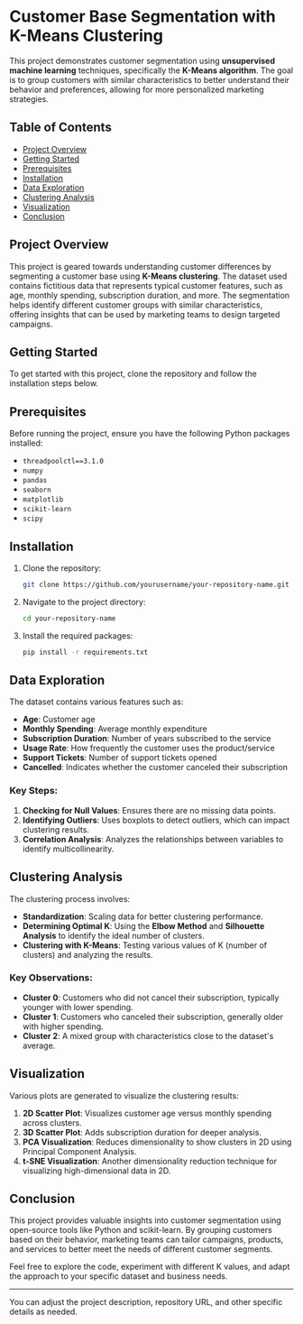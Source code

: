 # Customer Base Segmentation with K-Means Clustering

This project demonstrates customer segmentation using **unsupervised machine learning** techniques, specifically the **K-Means algorithm**. The goal is to group customers with similar characteristics to better understand their behavior and preferences, allowing for more personalized marketing strategies.

## Table of Contents
- [Project Overview](#project-overview)
- [Getting Started](#getting-started)
- [Prerequisites](#prerequisites)
- [Installation](#installation)
- [Data Exploration](#data-exploration)
- [Clustering Analysis](#clustering-analysis)
- [Visualization](#visualization)
- [Conclusion](#conclusion)

## Project Overview
This project is geared towards understanding customer differences by segmenting a customer base using **K-Means clustering**. The dataset used contains fictitious data that represents typical customer features, such as age, monthly spending, subscription duration, and more. The segmentation helps identify different customer groups with similar characteristics, offering insights that can be used by marketing teams to design targeted campaigns.

## Getting Started
To get started with this project, clone the repository and follow the installation steps below.

## Prerequisites
Before running the project, ensure you have the following Python packages installed:
- `threadpoolctl==3.1.0`
- `numpy`
- `pandas`
- `seaborn`
- `matplotlib`
- `scikit-learn`
- `scipy`

## Installation
1. Clone the repository:
   ```bash
   git clone https://github.com/yourusername/your-repository-name.git
   ```
2. Navigate to the project directory:
   ```bash
   cd your-repository-name
   ```
3. Install the required packages:
   ```bash
   pip install -r requirements.txt
   ```

## Data Exploration
The dataset contains various features such as:
- **Age**: Customer age
- **Monthly Spending**: Average monthly expenditure
- **Subscription Duration**: Number of years subscribed to the service
- **Usage Rate**: How frequently the customer uses the product/service
- **Support Tickets**: Number of support tickets opened
- **Cancelled**: Indicates whether the customer canceled their subscription

### Key Steps:
1. **Checking for Null Values**: Ensures there are no missing data points.
2. **Identifying Outliers**: Uses boxplots to detect outliers, which can impact clustering results.
3. **Correlation Analysis**: Analyzes the relationships between variables to identify multicollinearity.

## Clustering Analysis
The clustering process involves:
- **Standardization**: Scaling data for better clustering performance.
- **Determining Optimal K**: Using the **Elbow Method** and **Silhouette Analysis** to identify the ideal number of clusters.
- **Clustering with K-Means**: Testing various values of K (number of clusters) and analyzing the results.

### Key Observations:
- **Cluster 0**: Customers who did not cancel their subscription, typically younger with lower spending.
- **Cluster 1**: Customers who canceled their subscription, generally older with higher spending.
- **Cluster 2**: A mixed group with characteristics close to the dataset's average.

## Visualization
Various plots are generated to visualize the clustering results:
1. **2D Scatter Plot**: Visualizes customer age versus monthly spending across clusters.
2. **3D Scatter Plot**: Adds subscription duration for deeper analysis.
3. **PCA Visualization**: Reduces dimensionality to show clusters in 2D using Principal Component Analysis.
4. **t-SNE Visualization**: Another dimensionality reduction technique for visualizing high-dimensional data in 2D.

## Conclusion
This project provides valuable insights into customer segmentation using open-source tools like Python and scikit-learn. By grouping customers based on their behavior, marketing teams can tailor campaigns, products, and services to better meet the needs of different customer segments.

Feel free to explore the code, experiment with different K values, and adapt the approach to your specific dataset and business needs.

---

You can adjust the project description, repository URL, and other specific details as needed.
